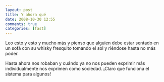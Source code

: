 ```yaml
---
layout: post
title: Y ahora qué
date: 2008-10-30 12:55
comments: true
categories: [fast]
---
```


Leo <a href="http://www.expansion.com/2008/10/23/catalunya/1224792990.html" target="_blank">esto </a>y <a href="http://www.elconfidencial.com/mercados/archivo/2008/09/12/77_beneficios_cajas_andaluzas_suman_millones_primer.html" target="_blank">esto</a> y <a href="http://www.google.es/search?hl=es&amp;q=beneficios+bancos&amp;btnG=Buscar+con+Google&amp;meta=" target="_blank">mucho más</a> y pienso que alguien debe estar sentado en un sofá con su whisky fresquito tomando el sol y riéndose hasta no más poder.

Hasta ahora nos robaban y cuándo ya no nos pueden exprimir más individualmente nos exprimen como sociedad.  ¡Claro que funciona el sistema para algunos!